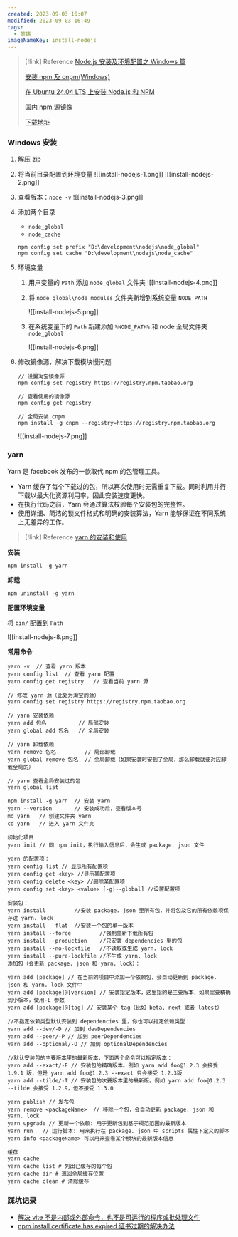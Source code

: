 ```yaml
---
created: 2023-09-03 16:07
modified: 2023-09-03 16:49
tags:
  - 前端
imageNameKey: install-nodejs
---
```


> [!link] Reference
> [Node.js 安装及环境配置之 Windows 篇](https://www.cnblogs.com/liuqiyun/p/8133904.html)
> 
> [安装 npm 及 cnpm(Windows)](https://www.cnblogs.com/liaojie970/p/9296177.html)
> 
> [在 Ubuntu 24.04 LTS 上安装 Node.js 和 NPM](https://blog.csdn.net/ecscoupon/article/details/139921777)
> 
> [国内 npm 源镜像](https://blog.csdn.net/qq_43940789/article/details/131449710)
> 
> [下载地址](https://nodejs.org/zh-cn/download/package-manager)

### Windows 安装

1. 解压 zip

2. 将当前目录配置到环境变量
   ![[install-nodejs-1.png]]
   ![[install-nodejs-2.png]]

3. 查看版本：`node -v`
   ![[install-nodejs-3.png]]

4. 添加两个目录

   - `node_global`
   - `node_cache`

   ```shell
   npm config set prefix "D:\development\nodejs\node_global"
   npm config set cache "D:\development\nodejs\node_cache"
   ```

5. 环境变量

   1. 用户变量的 `Path` 添加 `node_global` 文件夹
      ![[install-nodejs-4.png]]

   2. 将 `node_global\node_modules` 文件夹新增到系统变量 `NODE_PATH`

		![[install-nodejs-5.png]]

   3. 在系统变量下的 `Path` 新建添加 `%NODE_PATH%` 和 node 全局文件夹 `node_global`

		![[install-nodejs-6.png]]

6. 修改镜像源，解决下载模块慢问题

   ```shell
   // 设置淘宝镜像源
   npm config set registry https://registry.npm.taobao.org

   // 查看使用的镜像源
   npm config get registry

   // 全局安装 cnpm
   npm install -g cnpm --registry=https://registry.npm.taobao.org
   ```

   ![[install-nodejs-7.png]]

### yarn

Yarn 是 facebook 发布的一款取代 npm 的包管理工具。

- Yarn 缓存了每个下载过的包，所以再次使用时无需重复下载。同时利用并行下载以最大化资源利用率，因此安装速度更快。
- 在执行代码之前，Yarn 会通过算法校验每个安装包的完整性。
- 使用详细、简洁的锁文件格式和明确的安装算法，Yarn 能够保证在不同系统上无差异的工作。

> [!link] Reference
> [yarn 的安装和使用](https://blog.csdn.net/LIZHUOLONG1/article/details/125534086)

**安装**

```shell
npm install -g yarn
```

**卸载**

```shell
npm uninstall -g yarn
```

**配置环境变量**

将 `bin/` 配置到 `Path`

![[install-nodejs-8.png]]

**常用命令**

```shell
yarn -v  // 查看 yarn 版本
yarn config list  // 查看 yarn 配置
yarn config get registry   // 查看当前 yarn 源

// 修改 yarn 源（此处为淘宝的源）
yarn config set registry https://registry.npm.taobao.org

// yarn 安装依赖
yarn add 包名          // 局部安装
yarn global add 包名   // 全局安装

// yarn 卸载依赖
yarn remove 包名         // 局部卸载
yarn global remove 包名  // 全局卸载（如果安装时安到了全局，那么卸载就要对应卸载全局的）

// yarn 查看全局安装过的包
yarn global list
```

```shell
npm install -g yarn  // 安装 yarn
yarn --version       // 安装成功后，查看版本号
md yarn   // 创建文件夹 yarn
cd yarn   // 进入 yarn 文件夹

初始化项目
yarn init // 同 npm init，执行输入信息后，会生成 package. json 文件

yarn 的配置项：
yarn config list // 显示所有配置项
yarn config get <key> //显示某配置项
yarn config delete <key> //删除某配置项
yarn config set <key> <value> [-g|--global] //设置配置项

安装包：
yarn install         //安装 package. json 里所有包，并将包及它的所有依赖项保存进 yarn. lock
yarn install --flat  //安装一个包的单一版本
yarn install --force         //强制重新下载所有包
yarn install --production    //只安装 dependencies 里的包
yarn install --no-lockfile   //不读取或生成 yarn. lock
yarn install --pure-lockfile //不生成 yarn. lock
添加包（会更新 package. json 和 yarn. lock）：

yarn add [package] // 在当前的项目中添加一个依赖包，会自动更新到 package. json 和 yarn. lock 文件中
yarn add [package]@[version] // 安装指定版本，这里指的是主要版本，如果需要精确到小版本，使用-E 参数
yarn add [package]@[tag] // 安装某个 tag（比如 beta, next 或者 latest）

//不指定依赖类型默认安装到 dependencies 里，你也可以指定依赖类型：
yarn add --dev/-D // 加到 devDependencies
yarn add --peer/-P // 加到 peerDependencies
yarn add --optional/-O // 加到 optionalDependencies

//默认安装包的主要版本里的最新版本，下面两个命令可以指定版本：
yarn add --exact/-E // 安装包的精确版本。例如 yarn add foo@1.2.3 会接受 1.9.1 版，但是 yarn add foo@1.2.3 --exact 只会接受 1.2.3版
yarn add --tilde/-T // 安装包的次要版本里的最新版。例如 yarn add foo@1.2.3 --tilde 会接受 1.2.9，但不接受 1.3.0

yarn publish // 发布包
yarn remove <packageName>  // 移除一个包，会自动更新 package. json 和 yarn. lock
yarn upgrade // 更新一个依赖: 用于更新包到基于规范范围的最新版本
yarn run   // 运行脚本: 用来执行在 package. json 中 scripts 属性下定义的脚本
yarn info <packageName> 可以用来查看某个模块的最新版本信息

缓存
yarn cache
yarn cache list # 列出已缓存的每个包
yarn cache dir # 返回全局缓存位置
yarn cache clean # 清除缓存
```

### 踩坑记录
- [解决 vite 不是内部或外部命令，也不是可运行的程序或批处理文件](https://blog.csdn.net/weixin_46713508/article/details/128211201)
- [npm install certificate has expired 证书过期的解决办法](https://www.cnblogs.com/gaoyanbing/p/18006744)